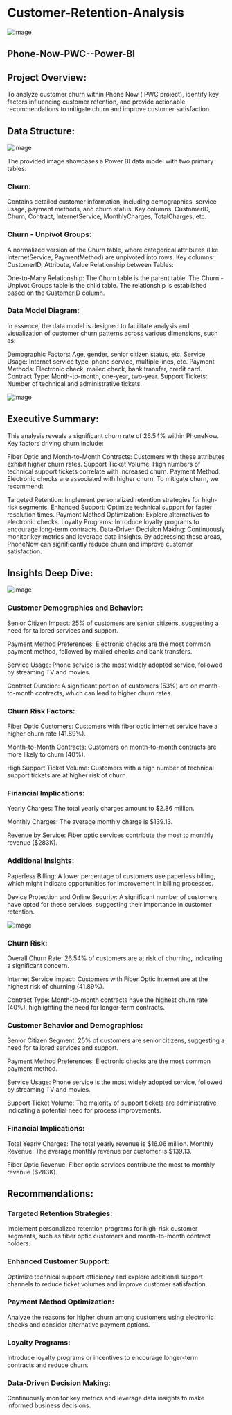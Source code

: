 # Customer-Retention-Analysis
![image](https://github.com/user-attachments/assets/90b2c52b-6d0e-473a-83c8-0a34e2bb17ae)
## Phone-Now-PWC--Power-BI 
## Project Overview:
To analyze customer churn within Phone Now ( PWC project), identify key factors influencing customer retention, and provide actionable recommendations to mitigate churn and improve customer satisfaction.
## Data Structure:
![image](https://github.com/user-attachments/assets/6eb62b65-f046-420f-8604-1098f688c542)

The provided image showcases a Power BI data model with two primary tables:

### Churn:
Contains detailed customer information, including demographics, service usage, payment methods, and churn status.
Key columns: CustomerID, Churn, Contract, InternetService, MonthlyCharges, TotalCharges, etc.

### Churn - Unpivot Groups:
A normalized version of the Churn table, where categorical attributes (like InternetService, PaymentMethod) are unpivoted into rows.
Key columns: CustomerID, Attribute, Value
Relationship between Tables:

One-to-Many Relationship:
The Churn table is the parent table.
The Churn - Unpivot Groups table is the child table.
The relationship is established based on the CustomerID column.

### Data Model Diagram:
In essence, the data model is designed to facilitate analysis and visualization of customer churn patterns across various dimensions, such as:

Demographic Factors: Age, gender, senior citizen status, etc.
Service Usage: Internet service type, phone service, multiple lines, etc.
Payment Methods: Electronic check, mailed check, bank transfer, credit card.
Contract Type: Month-to-month, one-year, two-year.
Support Tickets: Number of technical and administrative tickets.

![image](https://github.com/user-attachments/assets/0afa65ae-d5a6-49c8-945f-6b12b36a8d39)

## Executive Summary:
This analysis reveals a significant churn rate of 26.54% within PhoneNow. Key factors driving churn include:

Fiber Optic and Month-to-Month Contracts: Customers with these attributes exhibit higher churn rates.
Support Ticket Volume: High numbers of technical support tickets correlate with increased churn.
Payment Method: Electronic checks are associated with higher churn.
To mitigate churn, we recommend:

Targeted Retention: Implement personalized retention strategies for high-risk segments.
Enhanced Support: Optimize technical support for faster resolution times.
Payment Method Optimization: Explore alternatives to electronic checks.
Loyalty Programs: Introduce loyalty programs to encourage long-term contracts.
Data-Driven Decision Making: Continuously monitor key metrics and leverage data insights.
By addressing these areas, PhoneNow can significantly reduce churn and improve customer satisfaction.


## Insights Deep Dive:
![image](https://github.com/user-attachments/assets/c91e87ea-0f20-49e3-ac4b-d1bd946f6b9b)

### Customer Demographics and Behavior:

Senior Citizen Impact: 25% of customers are senior citizens, suggesting a need for tailored services and support.

Payment Method Preferences: Electronic checks are the most common payment method, followed by mailed checks and bank transfers.

Service Usage: Phone service is the most widely adopted service, followed by streaming TV and movies.

Contract Duration: A significant portion of customers (53%) are on month-to-month contracts, which can lead to higher churn rates.

### Churn Risk Factors:
Fiber Optic Customers: Customers with fiber optic internet service have a higher churn rate (41.89%).

Month-to-Month Contracts: Customers on month-to-month contracts are more likely to churn (40%).

High Support Ticket Volume: Customers with a high number of technical support tickets are at higher risk of churn.

### Financial Implications:
Yearly Charges: The total yearly charges amount to $2.86 million.

Monthly Charges: The average monthly charge is $139.13.

Revenue by Service: Fiber optic services contribute the most to monthly revenue ($283K).


### Additional Insights:
Paperless Billing: A lower percentage of customers use paperless billing, which might indicate opportunities for improvement in billing processes.

Device Protection and Online Security: A significant number of customers have opted for these services, suggesting their importance in customer retention.

![image](https://github.com/user-attachments/assets/2a10cf8a-dcc3-4b49-a279-420df1c1a101)


### Churn Risk:

Overall Churn Rate: 26.54% of customers are at risk of churning, indicating a significant concern.

Internet Service Impact: Customers with Fiber Optic internet are at the highest risk of churning (41.89%).

Contract Type: Month-to-month contracts have the highest churn rate (40%), highlighting the need for longer-term contracts.

### Customer Behavior and Demographics:

Senior Citizen Segment: 25% of customers are senior citizens, suggesting a need for tailored services and support.

Payment Method Preferences: Electronic checks are the most common payment method.

Service Usage: Phone service is the most widely adopted service, followed by streaming TV and movies.

Support Ticket Volume: The majority of support tickets are administrative, indicating a potential need for process improvements.

### Financial Implications:

Total Yearly Charges: The total yearly revenue is $16.06 million.
Monthly Revenue: The average monthly revenue per customer is $139.13.

Fiber Optic Revenue: Fiber optic services contribute the most to monthly revenue ($283K).

## Recommendations:
### Targeted Retention Strategies:
 Implement personalized retention programs for high-risk customer segments, such as fiber optic customers and month-to-month contract holders.

### Enhanced Customer Support: 
Optimize technical support efficiency and explore additional support channels to reduce ticket volumes and improve customer satisfaction.

### Payment Method Optimization:
 Analyze the reasons for higher churn among customers using electronic checks and consider alternative payment options.

### Loyalty Programs: 
Introduce loyalty programs or incentives to encourage longer-term contracts and reduce churn.

### Data-Driven Decision Making: 
Continuously monitor key metrics and leverage data insights to make informed business decisions.
